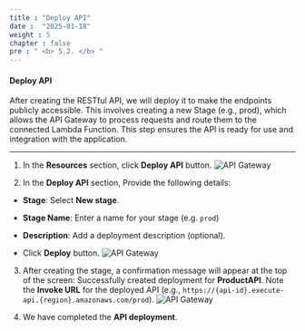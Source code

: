 ```yaml
---
title : "Deploy API"
date :  "2025-01-18" 
weight : 5
chapter : false
pre : " <b> 5.2. </b> "
---
```


#### Deploy API
After creating the RESTful API, we will deploy it to make the endpoints publicly accessible. This involves creating a new Stage (e.g., prod), which allows the API Gateway to process requests and route them to the connected Lambda Function. This step ensures the API is ready for use and integration with the application.
___

1. In the **Resources** section, click **Deploy API** button.
![API Gateway](/images/5-apigateway/apigateway-012.png)

2. In the **Deploy API** section, Provide the following details:
- **Stage**: Select **New stage**.

- **Stage Name**: Enter a name for your stage (e.g. `prod`)

- **Description**: Add a deployment description (optional).

- Click **Deploy** button.
![API Gateway](/images/5-apigateway/apigateway-013.png)

3. After creating the stage, a confirmation message will appear at the top of the screen: Successfully created deployment for **ProductAPI**. Note the **Invoke URL** for the deployed API (e.g., `https://{api-id}.execute-api.{region}.amazonaws.com/prod`).
![API Gateway](/images/5-apigateway/apigateway-014.png)

4. We have completed the **API deployment**.